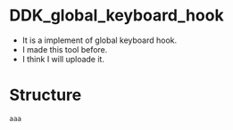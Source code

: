 # DDK_global_keyboard_hook
* It is a implement of global keyboard hook.
* I made this tool before.
* I think I will uploade it.

# Structure
```C++
aaa
```
